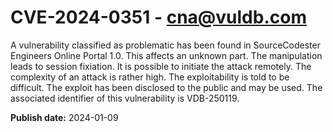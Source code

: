 # CVE-2024-0351 - cna@vuldb.com

A vulnerability classified as problematic has been found in SourceCodester Engineers Online Portal 1.0. This affects an unknown part. The manipulation leads to session fixiation. It is possible to initiate the attack remotely. The complexity of an attack is rather high. The exploitability is told to be difficult. The exploit has been disclosed to the public and may be used. The associated identifier of this vulnerability is VDB-250119.

**Publish date:** 2024-01-09
